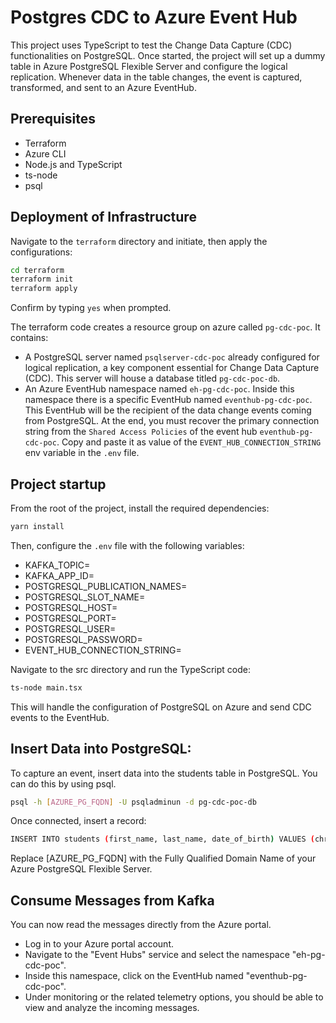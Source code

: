 # Postgres CDC to Azure Event Hub
This project uses TypeScript to test the Change Data Capture (CDC) functionalities on PostgreSQL. Once started, the project will set up a dummy table in Azure PostgreSQL Flexible Server and configure the logical replication. Whenever data in the table changes, the event is captured, transformed, and sent to an Azure EventHub.

## Prerequisites
- Terraform
- Azure CLI
- Node.js and TypeScript
- ts-node
- psql

## Deployment of Infrastructure
Navigate to the `terraform` directory and initiate, then apply the configurations:

```bash
cd terraform
terraform init
terraform apply
```
Confirm by typing `yes` when prompted.

The terraform code creates a resource group on azure called `pg-cdc-poc`.
It contains:
- A PostgreSQL server named `psqlserver-cdc-poc` already configured for logical replication, a key component essential for Change Data Capture (CDC). This server will house a database titled `pg-cdc-poc-db`.
- An Azure EventHub namespace named `eh-pg-cdc-poc`.  Inside this namespace there is a specific EventHub named `eventhub-pg-cdc-poc`. This EventHub will be the recipient of the data change events coming from PostgreSQL.
At the end, you must recover the primary connection string from the `Shared Access Policies` of the event hub `eventhub-pg-cdc-poc`. Copy and paste it as value of the `EVENT_HUB_CONNECTION_STRING` env variable in the `.env` file.

## Project startup
From the root of the project, install the required dependencies:

```bash
yarn install
```

Then, configure the  `.env` file with the following variables:
- KAFKA_TOPIC=
- KAFKA_APP_ID=
- POSTGRESQL_PUBLICATION_NAMES=
- POSTGRESQL_SLOT_NAME=
- POSTGRESQL_HOST=
- POSTGRESQL_PORT=
- POSTGRESQL_USER=
- POSTGRESQL_PASSWORD=
- EVENT_HUB_CONNECTION_STRING=

Navigate to the src directory and run the TypeScript code:

```bash
ts-node main.tsx
```
This will handle the configuration of PostgreSQL on Azure and send CDC events to the EventHub.

## Insert Data into PostgreSQL:
To capture an event, insert data into the students table in PostgreSQL. You can do this by using psql.

```bash
psql -h [AZURE_PG_FQDN] -U psqladminun -d pg-cdc-poc-db
```
Once connected, insert a record:
```bash
INSERT INTO students (first_name, last_name, date_of_birth) VALUES (chr(floor(random() * (90-65+1) + 65)::int)::text || substr(md5(random()::text), 1, 5), chr(floor(random() * (90-65+1) + 65)::int)::text || substr(md5(random()::text), 1, 5), (current_date - floor(random()*365*25)::int));
```

Replace [AZURE_PG_FQDN] with the Fully Qualified Domain Name of your Azure PostgreSQL Flexible Server.

## Consume Messages from Kafka
You can now read the messages directly from the Azure portal.

- Log in to your Azure portal account.
- Navigate to the "Event Hubs" service and select the namespace "eh-pg-cdc-poc".
- Inside this namespace, click on the EventHub named "eventhub-pg-cdc-poc".
- Under monitoring or the related telemetry options, you should be able to view and analyze the incoming messages.